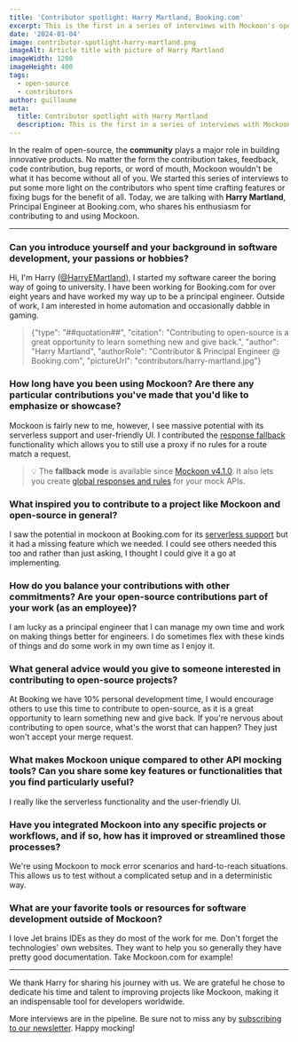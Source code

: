 ```yaml
---
title: 'Contributor spotlight: Harry Martland, Booking.com'
excerpt: This is the first in a series of interviews with Mockoon's open-source contributors. Today, we are talking with Harry Martland, Principal Engineer at Booking.com.
date: '2024-01-04'
image: contributor-spotlight-harry-martland.png
imageAlt: Article title with picture of Harry Martland
imageWidth: 1200
imageHeight: 400
tags:
  - open-source
  - contributors
author: guillaume
meta:
  title: Contributor spotlight with Harry Martland
  description: This is the first in a series of interviews with Mockoon's open-source contributors. Today, we are talking with Harry Martland, Principal Engineer at Booking.com.
---
```


In the realm of open-source, the **community** plays a major role in building innovative products. No matter the form the contribution takes, feedback, code contribution, bug reports, or word of mouth, Mockoon wouldn't be what it has become without all of you.
We started this series of interviews to put some more light on the contributors who spent time crafting features or fixing bugs for the benefit of all.
Today, we are talking with **Harry Martland**, Principal Engineer at Booking.com, who shares his enthusiasm for contributing to and using Mockoon.

---

### Can you introduce yourself and your background in software development, your passions or hobbies?

Hi, I'm Harry ([@HarryEMartland](https://github.com/HarryEMartland)), I started my software career the boring way of going to university. I have been working for Booking.com for over eight years and have worked my way up to be a principal engineer. Outside of work, I am interested in home automation and occasionally dabble in gaming.

> {"type": "##quotation##", "citation": "Contributing to open-source is a great opportunity to learn something new and give back.", "author": "Harry Martland", "authorRole": "Contributor & Principal Engineer @ Booking.com", "pictureUrl": "contributors/harry-martland.jpg"}

### How long have you been using Mockoon? Are there any particular contributions you've made that you'd like to emphasize or showcase?

Mockoon is fairly new to me, however, I see massive potential with its serverless support and user-friendly UI. I contributed the [response fallback](/docs/latest/route-responses/multiple-responses/#fallback-mode) functionality which allows you to still use a proxy if no rules for a route match a request.

> 💡 The **fallback mode** is available since [Mockoon v4.1.0](/releases/4.1.0/). It also lets you create [global responses and rules](/tutorials/create-global-rules-routes/) for your mock APIs.

### What inspired you to contribute to a project like Mockoon and open-source in general?

I saw the potential in mockoon at Booking.com for its [serverless support](/serverless/) but it had a missing feature which we needed. I could see others needed this too and rather than just asking, I thought I could give it a go at implementing.

### How do you balance your contributions with other commitments? Are your open-source contributions part of your work (as an employee)?

I am lucky as a principal engineer that I can manage my own time and work on making things better for engineers. I do sometimes flex with these kinds of things and do some work in my own time as I enjoy it.

### What general advice would you give to someone interested in contributing to open-source projects?

At Booking we have 10% personal development time, I would encourage others to use this time to contribute to open-source, as it is a great opportunity to learn something new and give back. If you're nervous about contributing to open source, what's the worst that can happen? They just won't accept your merge request.

### What makes Mockoon unique compared to other API mocking tools? Can you share some key features or functionalities that you find particularly useful?

I really like the serverless functionality and the user-friendly UI.

### Have you integrated Mockoon into any specific projects or workflows, and if so, how has it improved or streamlined those processes?

We're using Mockoon to mock error scenarios and hard-to-reach situations. This allows us to test without a complicated setup and in a deterministic way.

### What are your favorite tools or resources for software development outside of Mockoon?

I love Jet brains IDEs as they do most of the work for me.
Don't forget the technologies' own websites. They want to help you so generally they have pretty good documentation. Take Mockoon.com for example!

---

We thank Harry for sharing his journey with us. We are grateful he chose to dedicate his time and talent to improving projects like Mockoon, making it an indispensable tool for developers worldwide.

More interviews are in the pipeline. Be sure not to miss any by [subscribing to our newsletter](/newsletter/). Happy mocking!
